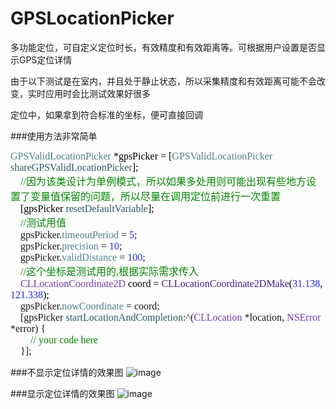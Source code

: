 # GPSLocationPicker
多功能定位，可自定义定位时长，有效精度和有效距离等。可根据用户设置是否显示GPS定位详情

由于以下测试是在室内，并且处于静止状态，所以采集精度和有效距离可能不会改变，实时应用时会比测试效果好很多

定位中，如果拿到符合标准的坐标，便可直接回调

###使用方法非常简单

<p style="margin-top: 0px; margin-bottom: 0px; font-size: 16px; line-height: normal; font-family: Menlo; color: rgb(79, 129, 135);">
	GPSValidLocationPicker<span style="font-variant-ligatures: no-common-ligatures; color: #000000"> *gpsPicker = [</span>GPSValidLocationPicker<span style="font-variant-ligatures: no-common-ligatures; color: #000000"> </span><span style="font-variant-ligatures: no-common-ligatures; color: #31595d">shareGPSValidLocationPicker</span><span style="font-variant-ligatures: no-common-ligatures; color: #000000">];</span>
</p>
<p style="margin-top: 0px; margin-bottom: 0px; font-size: 16px; line-height: normal; font-family: 'PingFang SC'; color: rgb(0, 132, 0);">
	<span style="line-height: normal; font-family: Menlo; color: rgb(0, 0, 0);">&nbsp; &nbsp; </span><span style="line-height: normal; font-family: Menlo;">//</span>因为该类设计为单例模式，所以如果多处用则可能出现有些地方设置了变量值保留的问题，所以尽量在调用定位前进行一次重置
</p>
<p style="margin-top: 0px; margin-bottom: 0px; font-size: 16px; line-height: normal; font-family: Menlo; color: rgb(49, 89, 93);">
	<span style="font-variant-ligatures: no-common-ligatures; color: #000000">&nbsp; &nbsp; [gpsPicker </span>resetDefaultVariable<span style="font-variant-ligatures: no-common-ligatures; color: #000000">];</span>
</p>
<p style="margin-top: 0px; margin-bottom: 0px; font-size: 16px; line-height: normal; font-family: Menlo; color: rgb(0, 132, 0);">
	<span style="font-variant-ligatures: no-common-ligatures; color: #000000">&nbsp; &nbsp; </span>//<span style="line-height: normal; font-family: 'PingFang SC';">测试用值</span>
</p>
<p style="margin-top: 0px; margin-bottom: 0px; font-size: 16px; line-height: normal; font-family: Menlo;">
	&nbsp; &nbsp; gpsPicker.<span style="font-variant-ligatures: no-common-ligatures; color: #4f8187">timeoutPeriod</span> = <span style="font-variant-ligatures: no-common-ligatures; color: #272ad8">5</span>;
</p>
<p style="margin-top: 0px; margin-bottom: 0px; font-size: 16px; line-height: normal; font-family: Menlo;">
	&nbsp; &nbsp; gpsPicker.<span style="font-variant-ligatures: no-common-ligatures; color: #4f8187">precision</span> = <span style="font-variant-ligatures: no-common-ligatures; color: #272ad8">10</span>;
</p>
<p style="margin-top: 0px; margin-bottom: 0px; font-size: 16px; line-height: normal; font-family: Menlo;">
	&nbsp; &nbsp; gpsPicker.<span style="font-variant-ligatures: no-common-ligatures; color: #4f8187">validDistance</span> = <span style="font-variant-ligatures: no-common-ligatures; color: #272ad8">100</span>;
</p>
<p style="margin-top: 0px; margin-bottom: 0px; font-size: 16px; line-height: normal; font-family: 'PingFang SC'; color: rgb(0, 132, 0);">
	<span style="line-height: normal; font-family: Menlo; color: rgb(0, 0, 0);">&nbsp; &nbsp; </span><span style="line-height: normal; font-family: Menlo;">//</span>这个坐标是测试用的<span style="line-height: normal; font-family: Menlo;">,</span>根据实际需求传入
</p>
<p style="margin-top: 0px; margin-bottom: 0px; font-size: 16px; line-height: normal; font-family: Menlo; color: rgb(61, 29, 129);">
	<span style="font-variant-ligatures: no-common-ligatures; color: #000000">&nbsp; &nbsp; </span><span style="font-variant-ligatures: no-common-ligatures; color: #703daa">CLLocationCoordinate2D</span><span style="font-variant-ligatures: no-common-ligatures; color: #000000"> coord = </span>CLLocationCoordinate2DMake<span style="font-variant-ligatures: no-common-ligatures; color: #000000">(</span><span style="font-variant-ligatures: no-common-ligatures; color: #272ad8">31.138</span><span style="font-variant-ligatures: no-common-ligatures; color: #000000">, </span><span style="font-variant-ligatures: no-common-ligatures; color: #272ad8">121.338</span><span style="font-variant-ligatures: no-common-ligatures; color: #000000">);</span>
</p>
<p style="margin-top: 0px; margin-bottom: 0px; font-size: 16px; line-height: normal; font-family: Menlo;">
	&nbsp; &nbsp; gpsPicker.<span style="font-variant-ligatures: no-common-ligatures; color: #4f8187">nowCoordinate</span> = coord;
</p>
<p style="margin-top: 0px; margin-bottom: 0px; font-size: 16px; line-height: normal; font-family: Menlo;">
	&nbsp; &nbsp; [gpsPicker <span style="font-variant-ligatures: no-common-ligatures; color: #31595d">startLocationAndCompletion</span>:^(<span style="font-variant-ligatures: no-common-ligatures; color: #703daa">CLLocation</span> *location, <span style="font-variant-ligatures: no-common-ligatures; color: #703daa">NSError</span> *error) {
</p>
<p style="margin-top: 0px; margin-bottom: 0px; font-size: 16px; line-height: normal; font-family: Menlo; color: rgb(0, 132, 0);">
	<span style="font-variant-ligatures: no-common-ligatures; color: #000000">&nbsp; &nbsp; &nbsp; &nbsp; </span>// your code here
</p>
<p style="margin-top: 0px; margin-bottom: 0px; font-size: 16px; line-height: normal; font-family: Menlo;">
	&nbsp; &nbsp; }];
</p>

###不显示定位详情的效果图
![image](https://github.com/longitachi/GPSLocationPicker/blob/master/效果图/不显示定位详情.gif)

###显示定位详情的效果图
![image](https://github.com/longitachi/GPSLocationPicker/blob/master/效果图/显示定位详情.gif)
